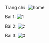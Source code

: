 Trang chủ:
![home](https://user-images.githubusercontent.com/80306765/125572269-4c71a0a0-562c-4fe3-a4ef-51f15db6c33b.jpg)

Bài 1:
![1](https://user-images.githubusercontent.com/80306765/125572291-ac6e2d08-b84c-4af4-86d6-74c62ebf890a.jpg)

Bài 2:
![2](https://user-images.githubusercontent.com/80306765/125572299-f1d25d92-9907-4f17-adbb-cb906c76e3b6.jpg)

Bài 3:
![3](https://user-images.githubusercontent.com/80306765/125572300-46c8d7fc-6fb5-4a6c-a406-f2222147a678.jpg)
